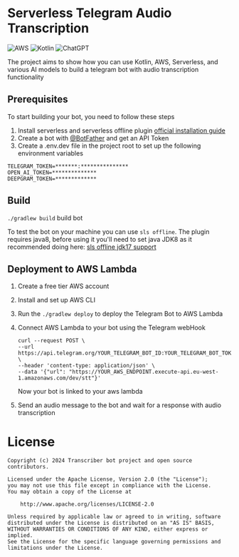 # Serverless Telegram Audio Transcription
![AWS](https://img.shields.io/badge/AWS-%23FF9900.svg?style=for-the-badge&logo=amazon-aws&logoColor=white)
![Kotlin](https://img.shields.io/badge/kotlin-%237F52FF.svg?style=for-the-badge&logo=kotlin&logoColor=white)
![ChatGPT](https://img.shields.io/badge/chatGPT-74aa9c?style=for-the-badge&logo=openai&logoColor=white)

The project aims to show how you can use Kotlin, AWS, Serverless, and various AI models to build a telegram bot with audio transcription functionality

## Prerequisites
To start building your bot, you need to follow these steps
1. Install serverless and serverless offline plugin [official installation guide](https://www.serverless.com/framework/docs-getting-started)
2. Create a bot with [@BotFather](https://core.telegram.org/bots#botfather) and get an API Token
3. Create a .env.dev file in the project root to set up the following environment variables
 ```
TELEGRAM_TOKEN=*******:***************
OPEN_AI_TOKEN=**************
DEEPGRAM_TOKEN=*************
 ```

## Build
`./gradlew build` build bot

To test the bot on your machine you can use `sls offline`.
The plugin requires java8, before using it you'll need to set java JDK8 as it recommended doing here: [sls offline jdk17 support](https://github.com/dherault/serverless-offline/issues/1710)

## Deployment to AWS Lambda
1. Create a free tier AWS account

2. Install and set up AWS CLI

3. Run the `./gradlew deploy` to deploy the Telegram Bot to AWS Lambda

4. Connect AWS Lambda to your bot using the Telegram webHook
    ```
    curl --request POST \
    --url https://api.telegram.org/YOUR_TELEGRAM_BOT_ID:YOUR_TELEGRAM_BOT_TOKEN/setWebhook \
    --header 'content-type: application/json' \
    --data '{"url": "https://YOUR_AWS_ENDPOINT.execute-api.eu-west-1.amazonaws.com/dev/stt"}'
    ```
    Now your bot is linked to your aws lambda

5. Send an audio message to the bot and wait for a response with audio transcription


# License
```
Copyright (c) 2024 Transcriber bot project and open source contributors.

Licensed under the Apache License, Version 2.0 (the "License");
you may not use this file except in compliance with the License.
You may obtain a copy of the License at

    http://www.apache.org/licenses/LICENSE-2.0
    
Unless required by applicable law or agreed to in writing, software
distributed under the License is distributed on an "AS IS" BASIS,
WITHOUT WARRANTIES OR CONDITIONS OF ANY KIND, either express or implied.
See the License for the specific language governing permissions and
limitations under the License.
```